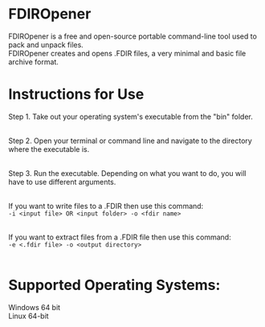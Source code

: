# FDIROpener<br>

FDIROpener is a free and open-source portable command-line tool used to pack and unpack files.<br>
FDIROpener creates and opens .FDIR files, a very minimal and basic file archive format.<br>

# Instructions for Use<br>

Step 1. Take out your operating system's executable from the "bin" folder.<br><br>

Step 2. Open your terminal or command line and navigate to the directory where the executable is.<br><br>

Step 3. Run the executable. Depending on what you want to do, you will have to use different arguments.<br><br>

If you want to write files to a .FDIR then use this command:<br>
`-i <input file> OR <input folder> -o <fdir name>`<br><br>

If you want to extract files from a .FDIR file then use this command:<br>
`-e <.fdir file> -o <output directory>`<br><br>


# Supported Operating Systems:<br>

Windows 64 bit<br>
Linux 64-bit<br>
